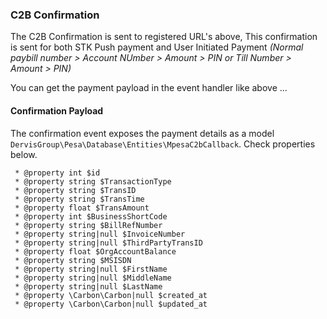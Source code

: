 ### C2B Confirmation

The C2B Confirmation is sent to registered URL's above, 
This confirmation is sent for both STK Push payment and User Initiated Payment _(Normal paybill number > Account NUmber > Amount > PIN or Till Number > Amount  > PIN)_

You can get the payment payload in the event handler like above ...

#### Confirmation Payload

The confirmation event exposes the payment details as a model `DervisGroup\Pesa\Database\Entities\MpesaC2bCallback`.
Check properties below.

```
 * @property int $id
 * @property string $TransactionType
 * @property string $TransID
 * @property string $TransTime
 * @property float $TransAmount
 * @property int $BusinessShortCode
 * @property string $BillRefNumber
 * @property string|null $InvoiceNumber
 * @property string|null $ThirdPartyTransID
 * @property float $OrgAccountBalance
 * @property string $MSISDN
 * @property string|null $FirstName
 * @property string|null $MiddleName
 * @property string|null $LastName
 * @property \Carbon\Carbon|null $created_at
 * @property \Carbon\Carbon|null $updated_at
```
